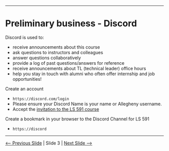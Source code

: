 
---

# Preliminary business - Discord

Discord is used to:

- receive announcements about this course
- ask questions to instructors and colleagues
- answer questions collaboratively
- provide a log of past questions/answers for reference
- receive announcements about TL (technical leader) office hours
- help you stay in touch with alumni who often offer internship and job opportunities!

Create an account

- `https://discord.com/login`
- Please ensure your Discord Name is your name or Allegheny username.  
- Accept the [invitation to the LS 591 course](XXXX)

Create a bookmark in your browser to the Discord Channel for LS 591

- `https://discord`

---

[<-- Previous Slide](./slide02-courseoverview.md) | Slide 3 | [Next Slide -->](./slide04-github.md)
